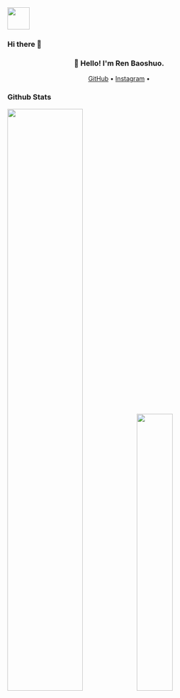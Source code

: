 <img src="https://github.com/hoosin/hoosin/raw/master/balloon.gif" width="50">

### Hi there 👋

<h3 align="center">👋 Hello! I'm Ren Baoshuo.</h3>

<p align="center">
  <a href="https://github.com/hoosin">GitHub</a> •
  <a href="https://www.instagram.com/ihoosin/">Instagram</a> •
</p>

### Github Stats

<a href="https://github.com/hoosin"><img src="https://github-readme-stats.vercel.app/api?username=hoosin&show_icons=true&layout=compact&count_private=true&hide_title=true&theme=default" style="width: 58%; max-width: 58%; min-width: 58%;"><img src="https://github-readme-stats.vercel.app/api/top-langs/?username=hoosin&layout=compact&count_private=true&theme=default" style="width: 40%; max-width: 40%; min-width: 40%;"></a>

